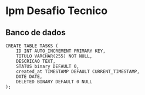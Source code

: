 # Ipm Desafio Tecnico

## Banco de dados

```
CREATE TABLE TASKS (
    ID INT AUTO_INCREMENT PRIMARY KEY,
    TITULO VARCHAR(255) NOT NULL,
    DESCRICAO TEXT,
    STATUS binary DEFAULT 0,
    created_at TIMESTAMP DEFAULT CURRENT_TIMESTAMP,
    DATE DATE,
    DELETED BINARY DEFAULT 0 NULL
);
```
